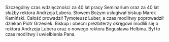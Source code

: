 Szczególny czas wdzięczności za 40 lat pracy Seminarium oraz za 40 lat służby rektora Andrzeja Lubera. Słowem Bożym usługiwał biskup Marek Kamiński. Całość prowadził Tymoteusz Luber, a czas modlitwy poprowadził dziekan Piotr Grzesiek. Biskup i obecni prezbiterzy okręgowi modlili się o rektora Andrzeja Lubera oraz o nowego rektora Bogusława Helbina. Był to czas modlitwy i uwielbienia Pana.